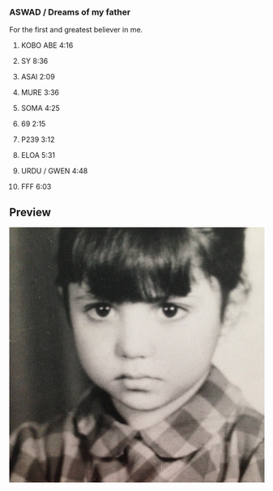 ### ASWAD / Dreams of my father

For the first and greatest believer in me.

1. KOBO ABE 4:16

2. SY 8:36

3. ASAI 2:09

4. MURE 3:36

5. SOMA 4:25

6. 69 2:15

7. P239 3:12

8. ELOA 5:31

9. URDU / GWEN 4:48

10. FFF 6:03


## Preview

![](https://raw.githubusercontent.com/SYNHMN/ASWAD/main/preview/Preview-1.png?token=GHSAT0AAAAAAB7T4PIYWLLHOMLVTF72YKLYZAFL2BQ)
